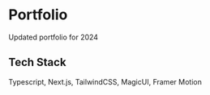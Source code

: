 # Portfolio

Updated portfolio for 2024

## Tech Stack

Typescript, Next.js, TailwindCSS, MagicUI, Framer Motion
